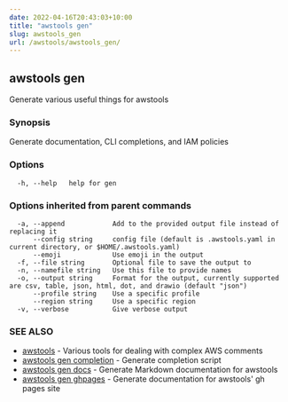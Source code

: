 ```yaml
---
date: 2022-04-16T20:43:03+10:00
title: "awstools gen"
slug: awstools_gen
url: /awstools/awstools_gen/
---
```

## awstools gen

Generate various useful things for awstools

### Synopsis

Generate documentation, CLI completions, and IAM policies

### Options

```
  -h, --help   help for gen
```

### Options inherited from parent commands

```
  -a, --append            Add to the provided output file instead of replacing it
      --config string     config file (default is .awstools.yaml in current directory, or $HOME/.awstools.yaml)
      --emoji             Use emoji in the output
  -f, --file string       Optional file to save the output to
  -n, --namefile string   Use this file to provide names
  -o, --output string     Format for the output, currently supported are csv, table, json, html, dot, and drawio (default "json")
      --profile string    Use a specific profile
      --region string     Use a specific region
  -v, --verbose           Give verbose output
```

### SEE ALSO

* [awstools](#awstools)	 - Various tools for dealing with complex AWS comments
* [awstools gen completion](#awstools-gen-completion)	 - Generate completion script
* [awstools gen docs](#awstools-gen-docs)	 - Generate Markdown documentation for awstools
* [awstools gen ghpages](#awstools-gen-ghpages)	 - Generate documentation for awstools' gh pages site

